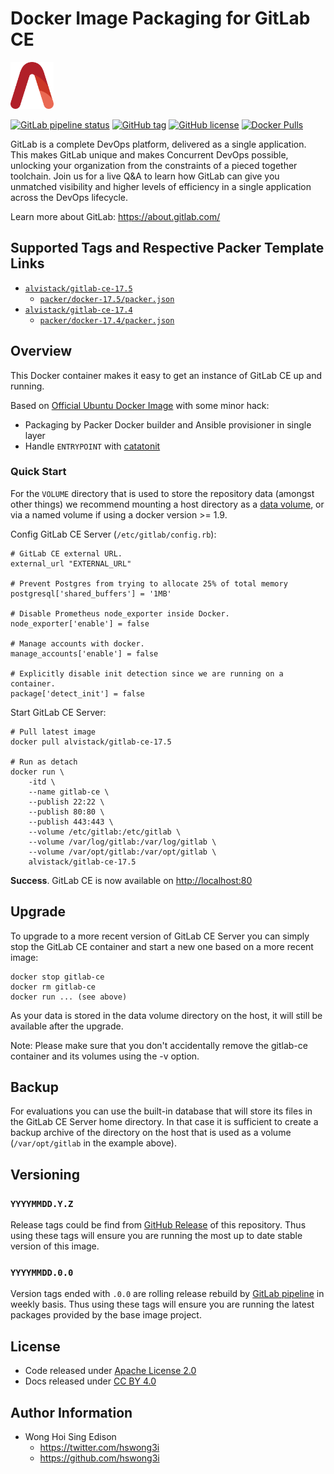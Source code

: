 # Docker Image Packaging for GitLab CE

<a href="https://alvistack.com" title="AlviStack" target="_blank"><img src="/alvistack.svg" height="75" alt="AlviStack"></a>

[![GitLab pipeline
status](https://img.shields.io/gitlab/pipeline/alvistack/docker-gitlab-ce/master)](https://gitlab.com/alvistack/docker-gitlab-ce/-/pipelines)
[![GitHub
tag](https://img.shields.io/github/tag/alvistack/docker-gitlab-ce.svg)](https://github.com/alvistack/docker-gitlab-ce/tags)
[![GitHub
license](https://img.shields.io/github/license/alvistack/docker-gitlab-ce.svg)](https://github.com/alvistack/docker-gitlab-ce/blob/master/LICENSE)
[![Docker
Pulls](https://img.shields.io/docker/pulls/alvistack/gitlab-ce-17.5.svg)](https://hub.docker.com/r/alvistack/gitlab-ce-17.5)

GitLab is a complete DevOps platform, delivered as a single application.
This makes GitLab unique and makes Concurrent DevOps possible, unlocking
your organization from the constraints of a pieced together toolchain.
Join us for a live Q&A to learn how GitLab can give you unmatched
visibility and higher levels of efficiency in a single application
across the DevOps lifecycle.

Learn more about GitLab: <https://about.gitlab.com/>

## Supported Tags and Respective Packer Template Links

- [`alvistack/gitlab-ce-17.5`](https://hub.docker.com/r/alvistack/gitlab-ce-17.5)
  - [`packer/docker-17.5/packer.json`](https://github.com/alvistack/docker-gitlab-ce/blob/master/packer/docker-17.5/packer.json)
- [`alvistack/gitlab-ce-17.4`](https://hub.docker.com/r/alvistack/gitlab-ce-17.4)
  - [`packer/docker-17.4/packer.json`](https://github.com/alvistack/docker-gitlab-ce/blob/master/packer/docker-17.4/packer.json)

## Overview

This Docker container makes it easy to get an instance of GitLab CE up
and running.

Based on [Official Ubuntu Docker
Image](https://hub.docker.com/_/ubuntu/) with some minor hack:

- Packaging by Packer Docker builder and Ansible provisioner in single
  layer
- Handle `ENTRYPOINT` with
  [catatonit](https://github.com/openSUSE/catatonit)

### Quick Start

For the `VOLUME` directory that is used to store the repository data
(amongst other things) we recommend mounting a host directory as a [data
volume](https://docs.docker.com/engine/tutorials/dockervolumes/#/data-volumes),
or via a named volume if using a docker version \>= 1.9.

Config GitLab CE Server (`/etc/gitlab/config.rb`):

    # GitLab CE external URL.
    external_url "EXTERNAL_URL"

    # Prevent Postgres from trying to allocate 25% of total memory
    postgresql['shared_buffers'] = '1MB'

    # Disable Prometheus node_exporter inside Docker.
    node_exporter['enable'] = false

    # Manage accounts with docker.
    manage_accounts['enable'] = false

    # Explicitly disable init detection since we are running on a container.
    package['detect_init'] = false

Start GitLab CE Server:

    # Pull latest image
    docker pull alvistack/gitlab-ce-17.5

    # Run as detach
    docker run \
        -itd \
        --name gitlab-ce \
        --publish 22:22 \
        --publish 80:80 \
        --publish 443:443 \
        --volume /etc/gitlab:/etc/gitlab \
        --volume /var/log/gitlab:/var/log/gitlab \
        --volume /var/opt/gitlab:/var/opt/gitlab \
        alvistack/gitlab-ce-17.5

**Success**. GitLab CE is now available on <http://localhost:80>

## Upgrade

To upgrade to a more recent version of GitLab CE Server you can simply
stop the GitLab CE container and start a new one based on a more recent
image:

    docker stop gitlab-ce
    docker rm gitlab-ce
    docker run ... (see above)

As your data is stored in the data volume directory on the host, it will
still be available after the upgrade.

Note: Please make sure that you don't accidentally remove the gitlab-ce
container and its volumes using the -v option.

## Backup

For evaluations you can use the built-in database that will store its
files in the GitLab CE Server home directory. In that case it is
sufficient to create a backup archive of the directory on the host that
is used as a volume (`/var/opt/gitlab` in the example above).

## Versioning

### `YYYYMMDD.Y.Z`

Release tags could be find from [GitHub
Release](https://github.com/alvistack/docker-gitlab-ce/tags) of this
repository. Thus using these tags will ensure you are running the most
up to date stable version of this image.

### `YYYYMMDD.0.0`

Version tags ended with `.0.0` are rolling release rebuild by [GitLab
pipeline](https://gitlab.com/alvistack/docker-gitlab-ce/-/pipelines) in
weekly basis. Thus using these tags will ensure you are running the
latest packages provided by the base image project.

## License

- Code released under [Apache License 2.0](LICENSE)
- Docs released under [CC BY
  4.0](http://creativecommons.org/licenses/by/4.0/)

## Author Information

- Wong Hoi Sing Edison
  - <https://twitter.com/hswong3i>
  - <https://github.com/hswong3i>
